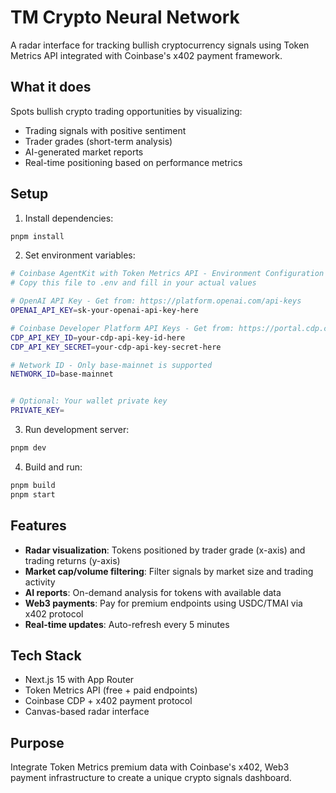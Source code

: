 # TM Crypto Neural Network

A radar interface for tracking bullish cryptocurrency signals using Token Metrics API integrated with Coinbase's x402 payment framework.

## What it does

Spots bullish crypto trading opportunities by visualizing:
- Trading signals with positive sentiment
- Trader grades (short-term analysis)
- AI-generated market reports
- Real-time positioning based on performance metrics

## Setup

1. Install dependencies:
```bash
pnpm install
```

2. Set environment variables:
```bash
# Coinbase AgentKit with Token Metrics API - Environment Configuration
# Copy this file to .env and fill in your actual values

# OpenAI API Key - Get from: https://platform.openai.com/api-keys
OPENAI_API_KEY=sk-your-openai-api-key-here

# Coinbase Developer Platform API Keys - Get from: https://portal.cdp.coinbase.com/
CDP_API_KEY_ID=your-cdp-api-key-id-here
CDP_API_KEY_SECRET=your-cdp-api-key-secret-here

# Network ID - Only base-mainnet is supported
NETWORK_ID=base-mainnet


# Optional: Your wallet private key
PRIVATE_KEY= 
```

3. Run development server:
```bash
pnpm dev
```

4. Build and run:
```bash
pnpm build
pnpm start
```

## Features

- **Radar visualization**: Tokens positioned by trader grade (x-axis) and trading returns (y-axis)
- **Market cap/volume filtering**: Filter signals by market size and trading activity
- **AI reports**: On-demand analysis for tokens with available data
- **Web3 payments**: Pay for premium endpoints using USDC/TMAI via x402 protocol
- **Real-time updates**: Auto-refresh every 5 minutes

## Tech Stack

- Next.js 15 with App Router
- Token Metrics API (free + paid endpoints)
- Coinbase CDP + x402 payment protocol
- Canvas-based radar interface

## Purpose

Integrate Token Metrics premium data with Coinbase's x402, Web3 payment infrastructure to create a unique crypto signals dashboard.